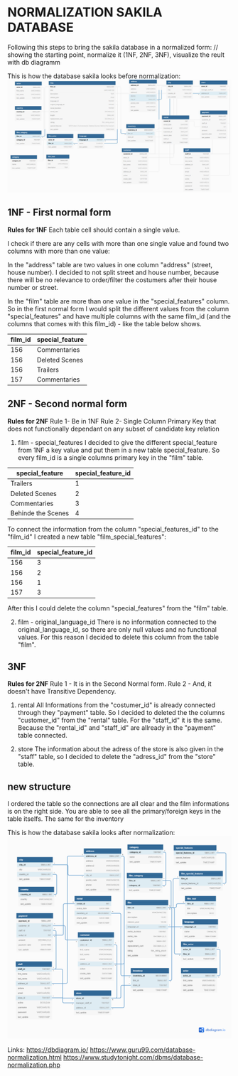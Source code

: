 # NORMALIZATION SAKILA DATABASE

Following this steps to bring the sakila database in a normalized form: //
showing the starting point, normalize it (1NF, 2NF, 3NF), visualize the reult with db diagramm

This is how the database sakila looks before normalization: 
![photo](https://raw.githubusercontent.com/CharlotteStiller/lab-database-normalization/main/Sakila_Before_N.JPG)

## 1NF - First normal form 
**Rules for 1NF** 
Each table cell should contain a single value.

I check if there are any cells with more than one single value and found two columns with more than one value: 

In the "address" table are two values in one column "address" (street, house number). I decided to not split street and house number, because there will be no relevance to order/filter the costumers after their house number or street. 

In the "film" table are more than one value in the "special_features" column. So in the first normal form I would split the different values from the column "special_features" and have multiple columns with the same film_id (and the columns that comes with this film_id) - like the table below shows. 

| film_id | special_feature |
| ------------------ | ------------------ |
| 156 | Commentaries |
| 156 | Deleted Scenes | 
| 156 | Trailers |
| 157 | Commentaries | 



## 2NF  - Second normal form
**Rules for 2NF**
Rule 1- Be in 1NF
Rule 2- Single Column Primary Key that does not functionally dependant on any subset of candidate key relation

1) film - special_features
I decided to give the different special_feature from 1NF a key value and put them in a new table special_feature. So every film_id is a single columns primary key in the "film" table.

| special_feature | special_feature_id |
| ------------------ | ------------------ |
| Trailers | 1 |
| Deleted Scenes | 2 | 
| Commentaries | 3 |
| Behinde the Scenes | 4 | 

To connect the information from the column "special_features_id" to the "film_id" I created a new table "film_special_features":

| film_id | special_feature_id |
| ------------------ | ------------------ |
| 156 | 3 |
| 156 | 2 | 
| 156 | 1 |
| 157 | 3 | 

After this I could delete the column "special_features" from the "film" table.


2) film - original_language_id
There is no information connected to the original_language_id, so there are only null values and no functional values. For this reason I decided to delete this column from the table "film". 


## 3NF
**Rules for 2NF**
Rule 1 - It is in the Second Normal form.
Rule 2 - And, it doesn't have Transitive Dependency.


1) rental 
All Informations from the "costumer_id" is already connected through they "payment" table. So I decided to deleted the the columns "customer_id" from the "rental" table. 
For the "staff_id" it is the same. Because the "rental_id" and "staff_id" are allready in the "payment" table connected. 

2) store 
The information about the adress of the store is also given in the "staff" table, so I decided to delete the "adress_id" from the "store" table. 


## new structure 
I ordered the table so the connections are all clear and the film informations is on the right side. You are able to see all the primary/foreign keys in the table itselfs. The same for the inventory 


This is how the database sakila looks after normalization: 
![photo](https://github.com/CharlotteStiller/lab-database-normalization/blob/main/Sakila_After_N.png?raw=true)




Links:
https://dbdiagram.io/
https://www.guru99.com/database-normalization.html
https://www.studytonight.com/dbms/database-normalization.php
